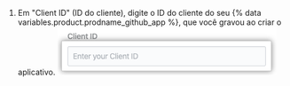 1. Em "Client ID" (ID do cliente), digite o ID do cliente do seu {% data variables.product.prodname_github_app %}, que você gravou ao criar o aplicativo. ![Campo Client ID](/assets/images/help/insights/client-id.png)
